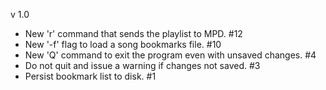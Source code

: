 v 1.0
  - New 'r' command that sends the playlist to MPD. #12
  - New '-f' flag to load a song bookmarks file. #10
  - New 'Q' command to exit the program even with unsaved changes. #4
  - Do not quit and issue a warning if changes not saved. #3
  - Persist bookmark list to disk. #1
